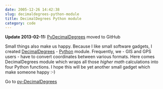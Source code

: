 ```yaml
---
date: 2005-12-26 14:42:38
slug: decimaldegrees-python-module
title: DecimalDegrees Python module
category: code
---
```


**Update 2013-02-11:** [PyDecimalDegrees](https://github.com/mloskot/PyDecimalDegrees) moved to GitHub

Small things also make us happy. Because I like small software gadgets, I created [DecimalDegrees](http://mateusz.loskot.net/software/gis/) - [Python](http://www.python.org) module. Frequently, we - GIS and GPS users - have to convert coordinates between various formats. Here comes DecimalDegrees module which wraps all those _higher math_ calculations into four Python functions. I hope this will be yet another small gadget which make someone happy :-)

Go to [py-DecimalDegrees](http://mateusz.loskot.net/software/gis/)

